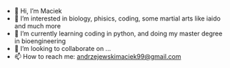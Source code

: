 - 👋 Hi, I’m Maciek
- 👀 I’m interested in biology, phisics, coding, some martial arts like iaido and much more
- 🌱 I’m currently learning coding in python, and doing my master degree in bioengineering
- 💞️ I’m looking to collaborate on ...
- 📫 How to reach me: andrzejewskimaciek99@gmail.com

<!---
MPTG/MPTG is a ✨ special ✨ repository because its `README.md` (this file) appears on your GitHub profile.
You can click the Preview link to take a look at your changes.
--->

